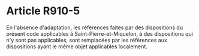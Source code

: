 # Article R910-5

En l'absence d'adaptation, les références faites par des dispositions du présent code applicables à Saint-Pierre-et-Miquelon, à des dispositions qui n'y sont pas applicables, sont remplacées par les références aux dispositions ayant le même objet applicables localement.